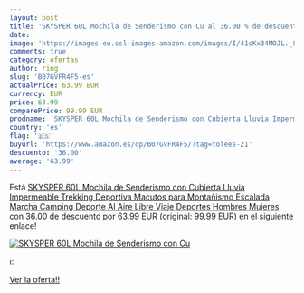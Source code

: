 ```yaml
---
layout: post
title: 'SKYSPER 60L Mochila de Senderismo con Cu al 36.00 % de descuento'
date: 
image: 'https://images-eu.ssl-images-amazon.com/images/I/41cKx34MOJL._SL200_.jpg'
comments: true
category: ofertas
author: ring
slug: 'B07GVFR4F5-es'
actualPrice: 63.99 EUR
currency: EUR
price: 63.99
comparePrice: 99.99 EUR
prodname: 'SKYSPER 60L Mochila de Senderismo con Cubierta Lluvia Impermeable Trekking Deportiva Macutos para Montañismo Escalada Marcha Camping Deporte Al Aire Libre Viaje Deportes Hombres Mujeres'
country: 'es'
flag: '🇪🇸'
buyurl: 'https://www.amazon.es/dp/B07GVFR4F5/?tag=tolees-21'
descuento: '36.00'
average: '63.99'
---
```


Está [SKYSPER 60L Mochila de Senderismo con Cubierta Lluvia Impermeable Trekking Deportiva Macutos para Montañismo Escalada Marcha Camping Deporte Al Aire Libre Viaje Deportes Hombres Mujeres](https://www.amazon.es/dp/B07GVFR4F5/?tag=tolees-21) con 36.00 de descuento por 63.99 EUR (original: 99.99 EUR) en el siguiente enlace!

[![SKYSPER 60L Mochila de Senderismo con Cu](https://images-eu.ssl-images-amazon.com/images/I/41cKx34MOJL._SL200_.jpg)](https://www.amazon.es/dp/B07GVFR4F5/?tag=tolees-21)

ℹ️:


[Ver la oferta!!](https://www.amazon.es/dp/B07GVFR4F5/?tag=tolees-21)
